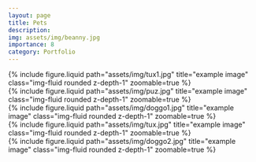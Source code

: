 ```yaml
---
layout: page
title: Pets
description: 
img: assets/img/beanny.jpg
importance: 8
category: Portfolio
---
```


<div class="row justify-content-sm-center">
    <div class="col-sm-4 mt-3 mt-md-0">
        {% include figure.liquid path="assets/img/tux1.jpg" title="example image" class="img-fluid rounded z-depth-1" zoomable=true %}
    </div>
    <div class="col-sm-4 mt-3 mt-md-0">
        {% include figure.liquid path="assets/img/puz.jpg" title="example image" class="img-fluid rounded z-depth-1" zoomable=true %}
    </div>
</div>

<div class="row justify-content-sm-center">
    <div class="col-sm-8 mt-3 mt-md-0">
        {% include figure.liquid path="assets/img/doggo1.jpg" title="example image" class="img-fluid rounded z-depth-1" zoomable=true %}
    </div>
</div>

<div class="row justify-content-sm-center">
    <div class="col-sm-4 mt-3 mt-md-0">
        {% include figure.liquid path="assets/img/tux.jpg" title="example image" class="img-fluid rounded z-depth-1" zoomable=true %}
    </div>
    <div class="col-sm-4 mt-3 mt-md-0">
        {% include figure.liquid path="assets/img/doggo2.jpg" title="example image" class="img-fluid rounded z-depth-1" zoomable=true %}
    </div>
</div>

